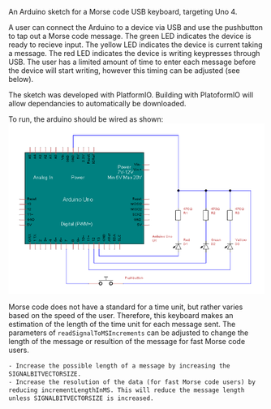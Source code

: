 An Arduino sketch for a Morse code USB keyboard, targeting Uno 4.

A user can connect the Arduino to a device via USB and use the pushbutton to tap out a Morse code message. The green LED indicates the device is ready to recieve input. The yellow LED indicates the device is current taking a message. The red LED indicates the device is writing keypresses through USB.
The user has a limited amount of time to enter each message before the device will start writing, however this timing can be adjusted (see below).

The sketch was developed with PlatformIO. Building with PlatoformIO will allow dependancies to automatically be downloaded.

To run, the arduino should be wired as shown:
![circuit diagram](./MorseCodeKey.png)

Morse code does not have a standard for a time unit, but rather varies based on the speed of the user. Therefore, this keyboard makes an estimation of the length of the time unit for each message sent.
The parameters of `readSignalToMSIncrements` can be adjusted to change the length of the message or resultion of the message for fast Morse code users.

```
- Increase the possible length of a message by increasing the SIGNALBITVECTORSIZE.
- Increase the resolution of the data (for fast Morse code users) by reducing incrementLengthInMS. This will reduce the message length unless SIGNALBITVECTORSIZE is increased.
```